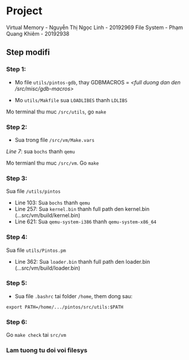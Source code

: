 # Project
Virtual Memory - Nguyễn Thị Ngọc Linh - 20192969
File System - Phạm Quang Khiêm - 20192938

## Step modifi

### Step 1:

- Mo file `utils/pintos-gdb`, thay GDBMACROS = _<full duong dan den /src/misc/gdb-macros>_

- Mo `utils/Makfile` sua `LOADLIBES` thanh `LDLIBS`

Mo terminal thu muc `/src/utils`, go `make`

### Step 2:

- Sua trong file `/src/vm/Make.vars`

_Line 7_: sua `bochs` thanh `qemu` 

Mo termianl thu muc `/src/vm`. Go `make`

### Step 3:

Sua file `/utils/pintos`

- Line 103: Sua `bochs` thanh `qemu`
- Line 257: Sua `kernel.bin` thanh full path den kernel.bin (...src/vm/build/kernel.bin)
- Line 621: Sua `qemu-system-i386` thanh `qemu-system-x86_64`

### Step 4:

Sua file `utils/Pintos.pm`

- Line 362: Sua `loader.bin` thanh full path den loader.bin (...src/vm/build/loader.bin)

### Step 5:

- Sua file `.bashrc` tai folder `/home`, them dong sau:

`export PATH=/home/.../pintos/src/utils:$PATH`

### Step 6:

Go `make check` tai `src/vm`

### Lam tuong tu doi voi filesys
